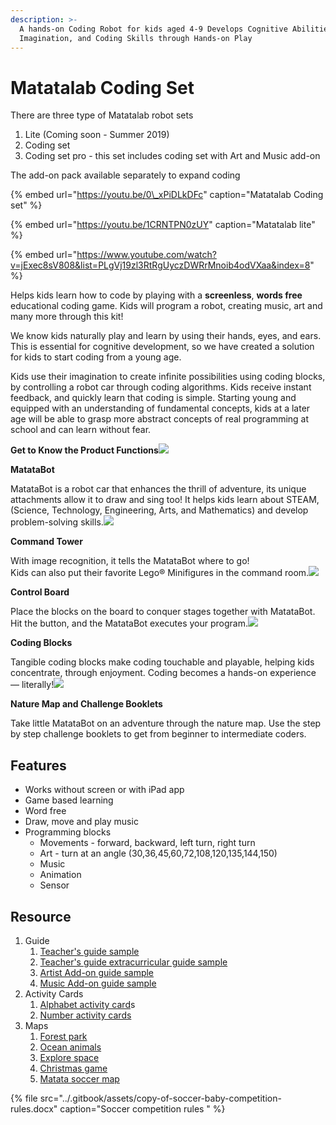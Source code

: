 ```yaml
---
description: >-
  A hands-on Coding Robot for kids aged 4-9 Develops Cognitive Abilities,
  Imagination, and Coding Skills through Hands-on Play
---
```


# Matatalab Coding Set

There are three type of Matatalab robot sets

1. Lite \(Coming soon - Summer 2019\)
2. Coding set 
3. Coding set pro  - this set includes coding set with Art and Music add-on

The add-on pack available separately to expand coding



{% embed url="https://youtu.be/0\_xPiDLkDFc" caption="Matatalab Coding set" %}

{% embed url="https://youtu.be/1CRNTPN0zUY" caption="Matatalab lite" %}

{% embed url="https://www.youtube.com/watch?v=jExec8sV808&list=PLgVj19zl3RtRgUyczDWRrMnoib4odVXaa&index=8" %}



Helps kids learn how to code by playing with a **screenless**, **words free** educational coding game. Kids will program a robot, creating music, art and many more through this kit!

We know kids naturally play and learn by using their hands, eyes, and ears. This is essential for cognitive development, so we have created a solution for kids to start coding from a young age.

Kids use their imagination to create infinite possibilities using coding blocks, by controlling a robot car through coding algorithms. Kids receive instant feedback, and quickly learn that coding is simple. Starting young and equipped with an understanding of fundamental concepts, kids at a later age will be able to grasp more abstract concepts of real programming at school and can learn without fear.

**Get to Know the Product Functions​**![](https://res.cloudinary.com/hrscywv4p/image/upload/c_limit,fl_lossy,h_1440,w_720,f_auto,q_auto/v1/1216473/%E7%94%BB%E6%9D%BF_1_nfabml.png)

**MatataBot**

MatataBot is a robot car that enhances the thrill of adventure, its unique attachments allow it to draw and sing too! It helps kids learn about STEAM, \(Science, Technology, Engineering, Arts, and Mathematics\) and develop problem-solving skills.![](https://res.cloudinary.com/hrscywv4p/image/upload/c_limit,fl_lossy,h_1440,w_720,f_auto,q_auto/v1/1216473/%E7%94%BB%E6%9D%BF_4_bqbjzh.png)

**Command Tower**

With image recognition, it tells the MatataBot where to go!  
Kids can also put their favorite Lego® Minifigures in the command room.![](https://res.cloudinary.com/hrscywv4p/image/upload/c_limit,fl_lossy,h_1440,w_720,f_auto,q_auto/v1/1216473/%E7%94%BB%E6%9D%BF_2_mperyc.png)

**Control Board**

Place the blocks on the board to conquer stages together with MatataBot. Hit the button, and the MatataBot executes your program.![](https://res.cloudinary.com/hrscywv4p/image/upload/c_limit,fl_lossy,h_1440,w_720,f_auto,q_auto/v1/1216473/blocks_xggrid.png)

**Coding Blocks**

Tangible coding blocks make coding touchable and playable, helping kids concentrate, through enjoyment. Coding becomes a hands-on experience — literally!![](https://res.cloudinary.com/hrscywv4p/image/upload/c_limit,fl_lossy,h_1440,w_720,f_auto,q_auto/v1/1216473/%E7%94%BB%E6%9D%BF_3_wgnrl9.png)

**Nature Map and Challenge Booklets**

Take little MatataBot on an adventure through the nature map. Use the step by step challenge booklets to get from beginner to intermediate coders.

## Features

* Works without screen or with iPad app
* Game based learning
* Word free
* Draw, move and play music
* Programming blocks 
  * Movements - forward, backward, left turn, right turn
  * Art - turn at an angle \(30,36,45,60,72,108,120,135,144,150\)
  * Music 
  * Animation
  * Sensor

## Resource

1. Guide
   1. [Teacher's guide sample](https://uploads.strikinglycdn.com/files/c8946374-44e1-4f04-b6eb-481eb2167072/Learning%20Station%20Curriculum%20%28sample%29.pdf) 
   2. [Teacher's guide extracurricular guide sample](https://uploads.strikinglycdn.com/files/c8946374-44e1-4f04-b6eb-481eb2167072/Extracurricular%20Curriculum%EF%BC%88sample%EF%BC%89.pdf)
   3. [Artist Add-on guide sample](https://uploads.strikinglycdn.com/files/c8946374-44e1-4f04-b6eb-481eb2167072/Artist%20Add-On%20Set%20Curriculum%20%28sample%29.pdf) 
   4. [Music Add-on guide sample](https://uploads.strikinglycdn.com/files/c8946374-44e1-4f04-b6eb-481eb2167072/Musician%20Add-On%20Set%20Curriculum%20%28sample%29.pdf) 
2. Activity Cards
   1. [Alphabet activity card](https://matatalab.com/download/586/)s
   2. [Number activity cards](https://matatalab.com/download/586/)
3. Maps
   1. [Forest park](https://matatalab.com/download/592/)
   2. [Ocean animals](https://matatalab.com/download/589/)
   3. [Explore space](https://matatalab.com/download/595/)
   4. [Christmas game](https://matatalab.com/download/598/)
   5. [Matata soccer map](https://matatalab.com/download/604/)

{% file src="../.gitbook/assets/copy-of-soccer-baby-competition-rules.docx" caption="Soccer competition rules " %}





